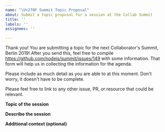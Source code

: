 ```yaml
---
name: "\U+270F Summit Topic Proposal"
about: Submit a topic proposal for a session at the Collab Summit
title: ''
labels: ''
assignees: ''

---
```


Thank you! You are submitting a topic for the next Collaborator's Summit, Berlin 2019! After you send this, feel free to compile https://github.com/nodejs/summit/issues/149 with some information. That form will help us in collecting the information for the agenda.

Please include as much detail as you are able to at this moment. Don't worry, it doesn't have to be complete.

Please feel free to link to any other issue, PR, or resource that could be relevant.

**Topic of the session**


**Describe the session**


**Additional context (optional)**
